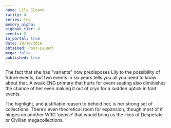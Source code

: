 ```yaml
---
name: Lily Sloane
rarity: 4
series: tng
memory_alpha:
bigbook_tier: 8
events: 2
in_portal: true
date: 20/10/2016
obtained: Post-Launch
mega: false
published: true
---
```


The fact that she has "variants" now predisposes Lily to the possibility of future events, but two events in six years tells you all you need to know about that. A weak ENG primary that hurts for event seating also diminishes the chance of her even making it out of cryo for a sudden uptick in trait events.

The highlight, and justifiable reason to behold her, is her strong set of collections. There’s even theoretical room for expansion, though most of it hinges on another WRG ‘oopsie’ that would bring us the likes of Desperate or Civilian megacollections.
